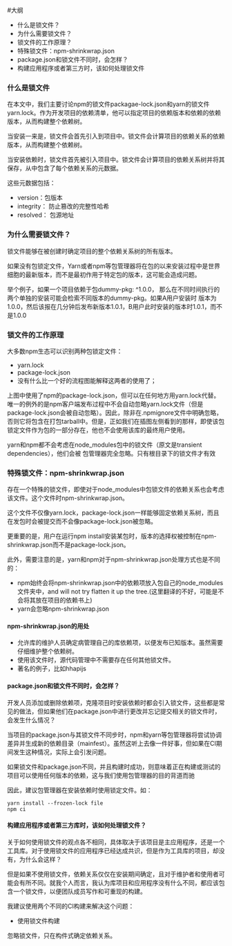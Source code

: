 #大纲

- 什么是锁文件？
- 为什么需要锁文件？
- 锁文件的工作原理？
- 特殊锁文件：npm-shrinkwrap.json
- package.json和锁文件不同时，会怎样？
- 构建应用程序或者第三方时，该如何处理锁文件

### 什么是锁文件

在本文中，我们主要讨论npm的锁文件packagae-lock.json和yarn的锁文件yarn.lock。作为开发项目的依赖清单，他可以指定项目的依赖版本和依赖的依赖版本，从而构建整个依赖树。

当安装一来是，锁文件会首先引入到项目中。锁文件会计算项目的依赖关系的依赖版本，从而构建整个依赖树。

当安装依赖时，锁文件首先被引入项目中。锁文件会计算项目的依赖关系树并将其保存，从中包含了每个依赖关系的元数据。

这些元数据包括：

- version：包版本
- integrity： 防止篡改的完整性哈希
- resolved： 包源地址

### 为什么需要锁文件？

锁文件能够在被创建时确定项目的整个依赖关系树的所有版本。

如果没有包锁定文件，Yarn或者npm等包管理器将在包的以来安装过程中是世界细胞的最新版本，而不是最初作用于特定包的版本，这可能会造成问题。

举个例子，如果一个项目依赖于包dummy-pkg: ^1.0.0， 那么在不同时间执行的两个单独的安装可能会检索不同版本的dummy-pkg。如果A用户安装时 版本为1.0.0，然后该报在几分钟后发布新版本1.0.1，B用户此时安装的版本时1.0.1，而不是1.0.0

### 锁文件的工作原理

大多数npm生态可以识别两种包锁定文件：

- yarn.lock
- package-lock.json
- 没有什么比一个好的流程图能解释这两者的使用了；

上图中使用了npm的package-lock.json，但可以在任何地方用yarn.lock代替。唯一的例外的是npm客户端发布过程中不会自动忽略yarn.lock文件（但是package-lock.json会被自动忽略）。因此，除非在.npmignore文件中明确忽略，否则它将包含在打包tarball中。但是，正如我们在插图左侧看到的那样，即使该包锁定文件作为包的一部分存在，他也不会使用该库的最终用户使用。

yarn和npm都不会考虑在node_modules包中的锁文件（原文是transient dependencies），他们会被 包管理器完全忽略。只有根目录下的锁文件才有效

### 特殊锁文件：npm-shrinkwrap.json

存在一个特殊的锁文件，即使对于node_modules中包锁文件的依赖关系也会考虑该文件。这个文件时npm-shrinkwrap.json。

这个文件不仅像yarn.lock，package-lock.json一样能够固定依赖关系树，而且在发包时会被提交而不会像package-lock.json被忽略。

更重要的是，用户在运行npm install安装某包时，版本的选择权被控制在npm-shrinkwrap.json而不是package-lock.json。

此外，需要注意的是，yarn和npm对于npm-shrinkwrap.json处理方式也是不同的：

- npm始终会将npm-shrinkwrap.json中的依赖项放入包自己的node_modules文件夹中，and will not try flatten it up the tree.(这里翻译的不好，可能是不会将其放在项目的依赖书上)
- yarn会忽略npm-shrinkwrap.json

#### npm-shrinkwrap.json的用处

- 允许库的维护人员确定病管理自己的库依赖项，以便发布已知版本。虽然需要仔细维护整个依赖树。
- 使用该文件时，源代码管理中不需要存在任何其他锁文件。
- 著名的例子，比如hhapijs

#### package.json和锁文件不同时，会怎样？

开发人员添加或删除依赖项，克隆项目时安装依赖时都会引入锁文件，这些都是常见的做法，但如果他们在package.json中进行更改并忘记提交相关的锁文件时，会发生什么情况？

当项目的package.json与其锁文件不同步时，npm和yarn等包管理器将尝试协调差异并生成新的依赖目录（mainfest）。虽然这听上去像一件好事，但如果在CI期间发生这种情况，实际上会引发问题。

如果锁文件和package.json不同，并且构建时成功，则意味着正在构建或测试的项目可以使用任何版本的依赖，这与我们使用包管理器的目的背道而驰

因此，建议包管理器在安装依赖时使用锁定文件。如：

```
yarn install --frozen-lock file
npm ci
```

#### 构建应用程序或者第三方库时，该如何处理锁文件？

关于如何使用锁文件的观点各不相同，具体取决于该项目是主应用程序，还是一个工具库。对于使用锁文件的应用程序已经达成共识，但是作为工具库的项目，却没有，为什么会这样？

但是如果不使用锁文件，依赖关系仅仅在安装期间确定，且对于维护者和使用者可能会有所不同。就我个人而言，我认为库项目和应用程序没有什么不同，都应该包含一个锁文件，以便团队成员写作和可重现的构建。

我建议使用两个不同的CI构建来解决这个问题：

- 使用锁文件构建

忽略锁文件，只在构件式确定依赖关系。
